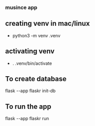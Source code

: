 ### musince app

## creating venv in mac/linux
- python3 -m venv .venv

## activating venv
- . .venv/bin/activate

## To create database
flask --app flaskr init-db
## To run the app
flask --app flaskr run